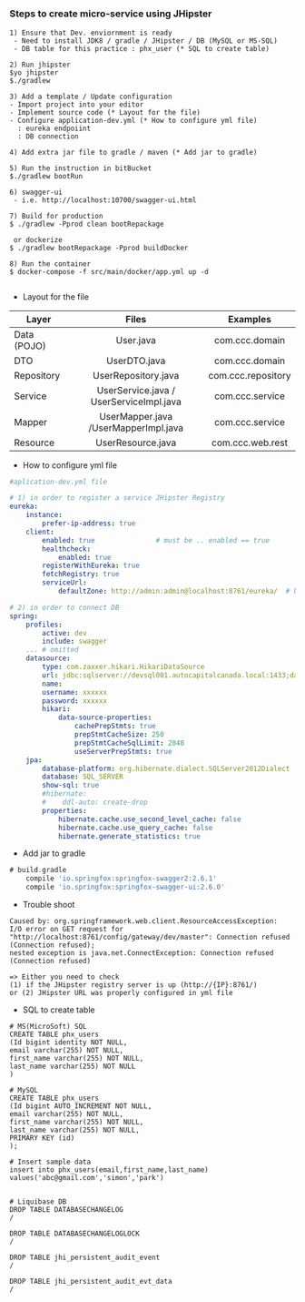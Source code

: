 
#

### Steps to create micro-service using JHipster

```
1) Ensure that Dev. enviornment is ready
 - Need to install JDK8 / gradle / JHipster / DB (MySQL or MS-SQL)
 - DB table for this practice : phx_user (* SQL to create table)
 
2) Run jhipster
$yo jhipster
$./gradlew

3) Add a template / Update configuration
- Import project into your editor 
- Implement source code (* Layout for the file)
- Configure application-dev.yml (* How to configure yml file)
  : eureka endpoiint
  : DB connection

4) Add extra jar file to gradle / maven (* Add jar to gradle)

5) Run the instruction in bitBucket
$./gradlew bootRun

6) swagger-ui
 - i.e. http://localhost:10700/swagger-ui.html
 
7) Build for production
$ ./gradlew -Pprod clean bootRepackage

 or dockerize
$ ./gradlew bootRepackage -Pprod buildDocker

8) Run the container
$ docker-compose -f src/main/docker/app.yml up -d


```

* Layout for the file 

| Layer       | Files         | Examples|
| ------------- |:-------------:| :-------------:| 
| Data (POJO) | User.java  | com.ccc.domain | 
| DTO | UserDTO.java    | com.ccc.domain | 
| Repository      | UserRepository.java     | com.ccc.repository |
|Service     |  UserService.java / UserServiceImpl.java    |com.ccc.service | 
| Mapper | UserMapper.java /UserMapperImpl.java     | com.ccc.service | 
| Resource      |  UserResource.java  | com.ccc.web.rest|


* How to configure yml file 
```yml
#aplication-dev.yml file 

# 1) in order to register a service JHipster Registry
eureka:
    instance:
        prefer-ip-address: true
    client:
        enabled: true               # must be .. enabled == true
        healthcheck:
            enabled: true
        registerWithEureka: true
        fetchRegistry: true
        serviceUrl:
            defaultZone: http://admin:admin@localhost:8761/eureka/  # Update defaultZone accordingly

# 2) in order to connect DB
spring:
    profiles:
        active: dev
        include: swagger
    ... # omitted
    datasource:
        type: com.zaxxer.hikari.HikariDataSource
        url: jdbc:sqlserver://devsql001.autocapitalcanada.local:1433;databaseName=cccdev03;
        name:
        username: xxxxxx
        password: xxxxxx
        hikari:
            data-source-properties:
                cachePrepStmts: true
                prepStmtCacheSize: 250
                prepStmtCacheSqlLimit: 2048
                useServerPrepStmts: true
    jpa:
        database-platform: org.hibernate.dialect.SQLServer2012Dialect
        database: SQL_SERVER
        show-sql: true
        #hibernate:
        #    ddl-auto: create-drop
        properties:
            hibernate.cache.use_second_level_cache: false
            hibernate.cache.use_query_cache: false
            hibernate.generate_statistics: true            
```

* Add jar to gradle
```gradle
# build.gradle
    compile 'io.springfox:springfox-swagger2:2.6.1'
    compile 'io.springfox:springfox-swagger-ui:2.6.0'
```

* Trouble shoot 
```
Caused by: org.springframework.web.client.ResourceAccessException: 
I/O error on GET request for "http://localhost:8761/config/gateway/dev/master": Connection refused (Connection refused);
nested exception is java.net.ConnectException: Connection refused (Connection refused)

=> Either you need to check 
(1) if the JHipster registry server is up (http://{IP}:8761/)
or (2) JHipster URL was properly configured in yml file
```

* SQL to create table
```mysql
# MS(MicroSoft) SQL
CREATE TABLE phx_users
(Id bigint identity NOT NULL,
email varchar(255) NOT NULL,
first_name varchar(255) NOT NULL,
last_name varchar(255) NOT NULL
)

# MySQL
CREATE TABLE phx_users
(Id bigint AUTO_INCREMENT NOT NULL,
email varchar(255) NOT NULL,
first_name varchar(255) NOT NULL,
last_name varchar(255) NOT NULL,
PRIMARY KEY (id)
);

# Insert sample data
insert into phx_users(email,first_name,last_name) values('abc@gmail.com','simon','park')


# Liquibase DB
DROP TABLE DATABASECHANGELOG
/

DROP TABLE DATABASECHANGELOGLOCK
/

DROP TABLE jhi_persistent_audit_event
/

DROP TABLE jhi_persistent_audit_evt_data
/

```
